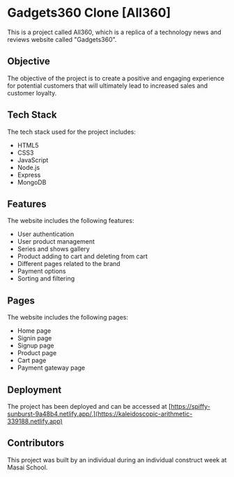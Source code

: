 
# Gadgets360 Clone [All360]

This is a project called All360, which is a replica of a technology news and reviews website called "Gadgets360". 

## Objective

The objective of the project is to create a positive and engaging experience for potential customers that will ultimately lead to increased sales and customer loyalty.

## Tech Stack

The tech stack used for the project includes:

- HTML5
- CSS3
- JavaScript
- Node.js
- Express
- MongoDB

## Features

The website includes the following features:

- User authentication
- User product management
- Series and shows gallery
- Product adding to cart and deleting from cart
- Different pages related to the brand
- Payment options
- Sorting and filtering

## Pages

The website includes the following pages:

- Home page
- Signin page
- Signup page
- Product page
- Cart page
- Payment gateway page

## Deployment

The project has been deployed and can be accessed at [https://spiffy-sunburst-9a48b4.netlify.app/.](https://kaleidoscopic-arithmetic-339188.netlify.app)

## Contributors

This project was built by an individual during an individual construct week at Masai School. 

